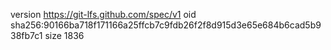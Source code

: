 version https://git-lfs.github.com/spec/v1
oid sha256:90166ba718f171166a25ffcb7c9fdb26f2f8d915d3e65e684b6cad5b938fb7c1
size 1836
